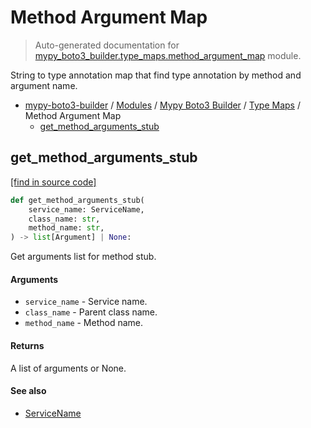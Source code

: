 # Method Argument Map

> Auto-generated documentation for [mypy_boto3_builder.type_maps.method_argument_map](https://github.com/vemel/mypy_boto3_builder/blob/main/mypy_boto3_builder/type_maps/method_argument_map.py) module.

String to type annotation map that find type annotation by method and argument name.

- [mypy-boto3-builder](../../README.md#mypy_boto3_builder) / [Modules](../../MODULES.md#mypy-boto3-builder-modules) / [Mypy Boto3 Builder](../index.md#mypy-boto3-builder) / [Type Maps](index.md#type-maps) / Method Argument Map
    - [get_method_arguments_stub](#get_method_arguments_stub)

## get_method_arguments_stub

[[find in source code]](https://github.com/vemel/mypy_boto3_builder/blob/main/mypy_boto3_builder/type_maps/method_argument_map.py#L31)

```python
def get_method_arguments_stub(
    service_name: ServiceName,
    class_name: str,
    method_name: str,
) -> list[Argument] | None:
```

Get arguments list for method stub.

#### Arguments

- `service_name` - Service name.
- `class_name` - Parent class name.
- `method_name` - Method name.

#### Returns

A list of arguments or None.

#### See also

- [ServiceName](../service_name.md#servicename)
